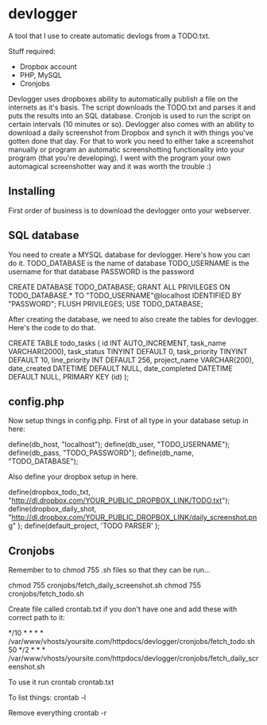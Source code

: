 devlogger
=========

A tool that I use to create automatic devlogs from a TODO.txt.

Stuff required:
  * Dropbox account
  * PHP, MySQL
  * Cronjobs

Devlogger uses dropboxes ability to automatically publish a file on the internets as it's basis. 
The script downloads the TODO.txt and parses it and puts the results into an SQL database. Cronjob
is used to run the script on certain intervals (10 minutes or so). Devlogger also comes with an 
ability to download a daily screenshot from Dropbox and synch it with things you've gotten done 
that day. For that to work you need to either take a screenshot manually or program an automatic 
screenshotting functionality into your program (that you're developing). I went with the program 
your own automagical screenshotter way and it was worth the trouble :)


Installing
----------

First order of business is to download the devlogger onto your webserver.

SQL database
------------

You need to create a MYSQL database for devlogger. Here's how you can do it. 
TODO_DATABASE 	is the name of database
TODO_USERNAME	is the username for that database
PASSWORD	is the password

CREATE DATABASE TODO_DATABASE;
GRANT ALL PRIVILEGES ON TODO_DATABASE.* TO "TODO_USERNAME"@localhost IDENTIFIED BY "PASSWORD";
FLUSH PRIVILEGES;
USE TODO_DATABASE;

After creating the database, we need to also create the tables for devlogger. Here's the code to do that.

CREATE TABLE todo_tasks (
id INT AUTO_INCREMENT,
task_name VARCHAR(2000),
task_status TINYINT DEFAULT 0,
task_priority TINYINT DEFAULT 10,
line_priority INT DEFAULT 256,
project_name VARCHAR(200),
date_created DATETIME DEFAULT NULL,
date_completed DATETIME DEFAULT NULL,
PRIMARY KEY (id)
);


config.php
----------

Now setup things in config.php. First of all type in your database setup in here:

define(db_host, "localhost");
define(db_user, "TODO_USERNAME");
define(db_pass, "TODO_PASSWORD");
define(db_name, "TODO_DATABASE");

Also define your dropbox setup in here.

define(dropbox_todo_txt, "http://dl.dropbox.com/YOUR_PUBLIC_DROPBOX_LINK/TODO.txt");
define(dropbox_daily_shot, "http://dl.dropbox.com/YOUR_PUBLIC_DROPBOX_LINK/daily_screenshot.png" );
define(default_project, 'TODO PARSER' );


Cronjobs
--------
Remember to to chmod 755 .sh files so that they can be run...

chmod 755 cronjobs/fetch_daily_screenshot.sh
chmod 755 cronjobs/fetch_todo.sh

Create file called crontab.txt if you don't have one and add these with correct path to it:

*/10 * * * * /var/www/vhosts/yoursite.com/httpdocs/devlogger/cronjobs/fetch_todo.sh
50 */2 * * * /var/www/vhosts/yoursite.com/httpdocs/devlogger/cronjobs/fetch_daily_screenshot.sh

To use it run
crontab crontab.txt

To list things:
crontab -l 

Remove everything
crontab -r


